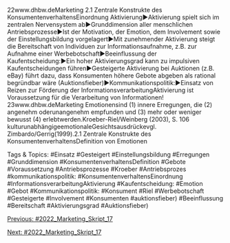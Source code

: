 22www.dhbw.deMarketing
2.1 Zentrale Konstrukte des KonsumentenverhaltensEinordnung Aktivierung►Aktivierung spielt sich im zentralen Nervensystem ab►Grunddimension aller menschlichen Antriebsprozesse►Ist der Motivation, der Emotion, dem Involvement sowie der Einstellungsbildung vorgelagert►Mit zunehmender Aktivierung steigt die Bereitschaft von Individuen zur Informationsaufnahme, z.B. zur Aufnahme einer Werbebotschaft►Beeinflussung der Kaufentscheidung:►Ein hoher Aktivierungsgrad kann zu impulsiven Kaufentscheidungen führen►Gesteigerte Aktivierung bei Auktionen (z.B. eBay) führt dazu, dass Konsumenten höhere Gebote abgeben als rational begründbar wäre (Auktionsfieber)►Kommunikationspolitik:►Einsatz von Reizen zur Förderung der InformationsverarbeitungAktivierung ist Voraussetzung für die Verarbeitung von Informationen!
23www.dhbw.deMarketing
Emotionensind (1) innere Erregungen, die (2) angenehm oderunangenehm empfunden und (3) mehr oder weniger bewusst (4) erlebtwerden.Kroeber-Riel/Weinberg (2003), S. 106
kulturunabhängigeemotionaleGesichtsausdrückevgl. Zimbardo/Gerrig(1999).2.1 Zentrale Konstrukte des KonsumentenverhaltensDefinition von Emotionen

   Tags & Topics:
   #Einsatz
   #Gesteigert
   #Einstellungsbildung
   #Erregungen
   #Grunddimension
   #KonsumentenverhaltensDefinition
   #Gebote
   #Voraussetzung
   #Antriebsprozesse
   #Kroeber
   #Antriebsprozes
   #kommunikationspolitik:
   #KonsumentenverhaltensEinordnung
   #InformationsverarbeitungAktivierung
   #Kaufentscheidung:
   #Emotion
   #Gebot
   #Kommunikationspolitik:
   #Konsument
   #Riel
   #Werbebotschaft
   #Gesteigerte
   #Involvement
   #Konsumenten
   #auktionsfieber)
   #Beeinflussung
   #Bereitschaft
   #Aktivierungsgrad
   #Auktionsfieber)

[Previous: #2022_Marketing_Skript_17](2022_Marketing_Skript_17.md)

[Next: #2022_Marketing_Skript_17](2022_Marketing_Skript_17.md)